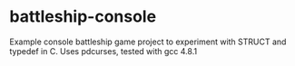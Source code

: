 battleship-console
==================

Example console battleship game project to experiment with STRUCT and typedef in C. Uses pdcurses, tested with gcc 4.8.1
